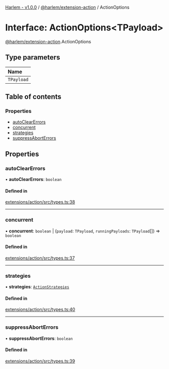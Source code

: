 [Harlem - v1.0.0](../index.md) / [@harlem/extension-action](../modules/harlem_extension_action.md) / ActionOptions

# Interface: ActionOptions<TPayload\>

[@harlem/extension-action](../modules/harlem_extension_action.md).ActionOptions

## Type parameters

| Name |
| :------ |
| `TPayload` |

## Table of contents

### Properties

- [autoClearErrors](harlem_extension_action.ActionOptions.md#autoclearerrors)
- [concurrent](harlem_extension_action.ActionOptions.md#concurrent)
- [strategies](harlem_extension_action.ActionOptions.md#strategies)
- [suppressAbortErrors](harlem_extension_action.ActionOptions.md#suppressaborterrors)

## Properties

### autoClearErrors

• **autoClearErrors**: `boolean`

#### Defined in

[extensions/action/src/types.ts:38](https://github.com/andrewcourtice/harlem/blob/ca8d117/extensions/action/src/types.ts#L38)

___

### concurrent

• **concurrent**: `boolean` \| (`payload`: `TPayload`, `runningPayloads`: `TPayload`[]) => `boolean`

#### Defined in

[extensions/action/src/types.ts:37](https://github.com/andrewcourtice/harlem/blob/ca8d117/extensions/action/src/types.ts#L37)

___

### strategies

• **strategies**: [`ActionStrategies`](harlem_extension_action.ActionStrategies.md)

#### Defined in

[extensions/action/src/types.ts:40](https://github.com/andrewcourtice/harlem/blob/ca8d117/extensions/action/src/types.ts#L40)

___

### suppressAbortErrors

• **suppressAbortErrors**: `boolean`

#### Defined in

[extensions/action/src/types.ts:39](https://github.com/andrewcourtice/harlem/blob/ca8d117/extensions/action/src/types.ts#L39)
